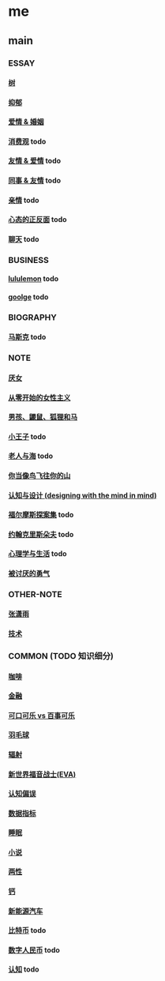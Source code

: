 # me

## main

### ESSAY

#### [树](main/the-tree.md)

#### [抑郁](main/depression.md)

#### [爱情 & 婚姻](main/love-and-marriage.md)

#### [消费观](main/consumption-concept.md) todo

#### [友情 & 爱情](main/friendship-and-love.md) todo

#### [同事 & 友情](main/colleague-and-friendship.md) todo

#### [亲情](main/parentage.md) todo

#### [心态的正反面](main/mentally-sides.md) todo

#### [聊天](main/chat.md) todo

### BUSINESS

#### [lululemon](main/_.md) todo

#### [goolge](main/_.md) todo

### BIOGRAPHY

#### [马斯克](main/_.md) todo

### NOTE

#### [厌女](main/misogyny.md)

#### [从零开始的女性主义](main/feminism-from-scratch.md)

#### [男孩、鼹鼠、狐狸和马](main/the-boy-the-mole-the-fox-the-horse.md)

#### [小王子](_.md) todo

#### [老人与海](_.md) todo

#### [你当像鸟飞往你的山](main/educated.md)

#### [认知与设计 (designing with the mind in mind)](main/designing-with-the-mind-in-mind.md)

#### [福尔摩斯探案集](_) todo

#### [约翰克里斯朵夫](_) todo

#### [心理学与生活](main/psychology-and-life.md) todo

#### [被讨厌的勇气](main/courage-to-be-disliked.md)

### OTHER-NOTE

#### [张潇雨](main/zhangxiaoyu.md)

#### [技术](https://github.com/sung1011/note)

### COMMON (TODO 知识细分)

#### [咖啡](main/coffee.md)

#### [金融](main/finance.md)

#### [可口可乐 vs 百事可乐](main/coke.md)

#### [羽毛球](main/badminton.md)

#### [辐射](main/radiation.md)

#### [新世界福音战士(EVA)](main/eva.md)

#### [认知偏误](main/cognitive-bias.md)

#### [数据指标](main/data-indicator.md)

#### [睡眠](main/sleep.md)

#### [小说](main/novel.md)

#### [两性](main/sex.md)

#### [钙](main/calcium.md)

#### [新能源汽车](main/new-energy-vehicle.md)

#### [比特币](_.md) todo

#### [数字人民币](main/e-cny.md) todo

#### [认知](main/perceive.md) todo